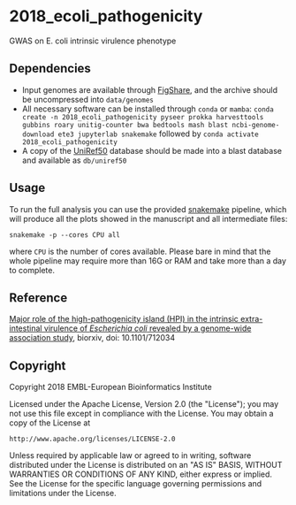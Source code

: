 2018_ecoli_pathogenicity
===

GWAS on E. coli intrinsic virulence phenotype

Dependencies
------------

- Input genomes are available through [FigShare](https://figshare.com/articles/Escherichia_coli_pathogenicity_GWAS_input_genome_sequences/8866259), and the archive should be uncompressed into `data/genomes`
- All necessary software can be installed through `conda` or `mamba`: `conda create -n 2018_ecoli_pathogenicity pyseer prokka harvesttools gubbins roary unitig-counter bwa bedtools mash blast ncbi-genome-download ete3 jupyterlab snakemake` followed by `conda activate 2018_ecoli_pathogenicity`
- A copy of the [UniRef50](ftp://ftp.uniprot.org/pub/databases/uniprot/uniref/uniref50/) database should be made into a blast database and available as `db/uniref50`

Usage
-----

To run the full analysis you can use the provided [snakemake](https://snakemake.readthedocs.io/en/stable/) pipeline, which will produce all the plots showed in the manuscript and all intermediate files:

```
snakemake -p --cores CPU all 
```

where `CPU` is the number of cores available. Please bare in mind that the whole pipeline may require more than 16G or RAM and take more than a day to complete.

Reference
---------

[Major role of the high-pathogenicity island (HPI) in the intrinsic extra-intestinal virulence of *Escherichia coli* revealed by a genome-wide association study](https://www.biorxiv.org/content/10.1101/712034v1), biorxiv, doi: 10.1101/712034

Copyright
---------

Copyright 2018 EMBL-European Bioinformatics Institute

Licensed under the Apache License, Version 2.0 (the "License");
you may not use this file except in compliance with the License.
You may obtain a copy of the License at

    http://www.apache.org/licenses/LICENSE-2.0

Unless required by applicable law or agreed to in writing, software
distributed under the License is distributed on an "AS IS" BASIS,
WITHOUT WARRANTIES OR CONDITIONS OF ANY KIND, either express or implied.
See the License for the specific language governing permissions and
limitations under the License.

